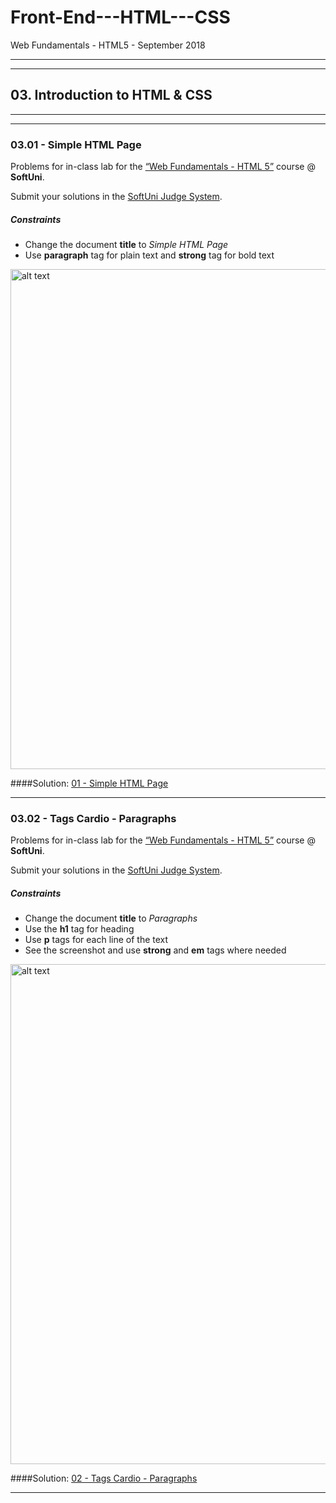 # Front-End---HTML---CSS
Web Fundamentals - HTML5 - September 2018

---
---

## 03. Introduction to HTML & CSS

---
---

### 03.01 - Simple HTML Page

Problems for in-class lab for the [“Web Fundamentals - HTML 5”](https://softuni.bg/trainings/2265/web-fundamentals-html5-january-2019/) course @ **SoftUni**.

Submit your solutions in the [SoftUni Judge System](https://judge.softuni.bg/Contests/1136/Introduction-to-HTML-and-CSS).

##### Constraints
 * Change the document **title** to *Simple HTML Page*
 * Use **paragraph** tag for plain text and **strong** tag for bold text
 
 <img src="https://user-images.githubusercontent.com/32310938/63433906-b4a79f00-c42c-11e9-9816-d49b8d400822.png" alt="alt text" width="800" height="">

####Solution: <a title="01 - Simple HTML Page" href="https://github.com/TsvetanNikolov123/Front-End---HTML---CSS/tree/master/03%20INTRODUCTION%20TO%20HTML%20%26%20CSS/01.%20Simple%20HTML%20Page">01 - Simple HTML Page</a>

---

### 03.02 - Tags Cardio - Paragraphs

 Problems for in-class lab for the [“Web Fundamentals - HTML 5”](https://softuni.bg/trainings/2265/web-fundamentals-html5-january-2019/) course @ **SoftUni**.
 
 Submit your solutions in the [SoftUni Judge System](https://judge.softuni.bg/Contests/1136/Introduction-to-HTML-and-CSS).
 ##### Constraints
 * Change the document **title** to *Paragraphs*
 * Use the **h1** tag for heading
 * Use **p** tags for each line of the text
 * See the screenshot and use **strong** and **em** tags where needed

<img src="https://user-images.githubusercontent.com/32310938/63434934-ab1f3680-c42e-11e9-9fdc-73f8f9e1616d.png" alt="alt text" width="800" height="">

####Solution: <a title="02 - Tags Cardio - Paragraphs" href="https://github.com/TsvetanNikolov123/Front-End---HTML---CSS/tree/master/03%20INTRODUCTION%20TO%20HTML%20%26%20CSS/02.%20Tags%20Cardio%20-%20Paragraphs">02 - Tags Cardio - Paragraphs</a>

---